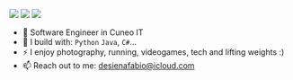 [<img src="https://img.shields.io/badge/github-%2312100E.svg?&style=for-the-badge&logo=github&logoColor=white&color=black" />](https://github.com/fabiodesiena)
[<img src="https://img.shields.io/badge/instagram-%2312100E.svg?&style=for-the-badge&logo=instagram&color=405DE6" />](https://instagram.com/fabiodesiena) 
[<img src="https://img.shields.io/badge/linkedin-%230077B5.svg?&style=for-the-badge&logo=linkedin&logoColor=white" />](https://www.linkedin.com/in/fabiodesiena01/)


- 🏢 Software Engineer in Cuneo IT
- 🧰 I build with: `Python` `Java`, `C#`...
- ⚡ I enjoy photography, running, videogames, tech and lifting weights :)
- 📫 Reach out to me: desienafabio@icloud.com
